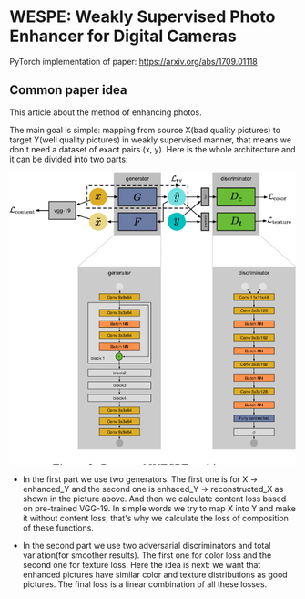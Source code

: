 # WESPE: Weakly Supervised Photo Enhancer for Digital Cameras
PyTorch implementation of paper:
https://arxiv.org/abs/1709.01118

## Common paper idea
This article about the method of enhancing photos.

The main goal is simple: mapping from source X(bad quality pictures) to target Y(well quality pictures) in weakly supervised manner, that means we don't need a dataset of exact pairs (x, y). Here is the whole architecture and it can be divided into two parts:

![wespe](wespe.png)

* In the first part we use two generators. The first one is for X -> enhanced_Y and the second one is enhaced_Y -> reconstructed_X as shown in the picture above. And then we calculate content loss based on pre-trained VGG-19. In simple words we try to map X into Y and make it without content loss, that's why we calculate the loss of composition of these functions. 

* In the second part we use two adversarial discriminators and total variation(for smoother results). The first one for color loss and the second one for texture loss. Here the idea is next: we want that enhanced pictures have similar color and texture distributions as good pictures. The final loss is a linear combination of all these losses.